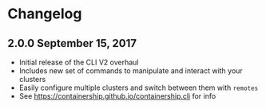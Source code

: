 # Changelog

## 2.0.0 September 15, 2017

* Initial release of the CLI V2 overhaul
* Includes new set of commands to manipulate and interact with your clusters
* Easily configure multiple clusters and switch between them with `remotes`
* See https://containership.github.io/containership.cli for info
